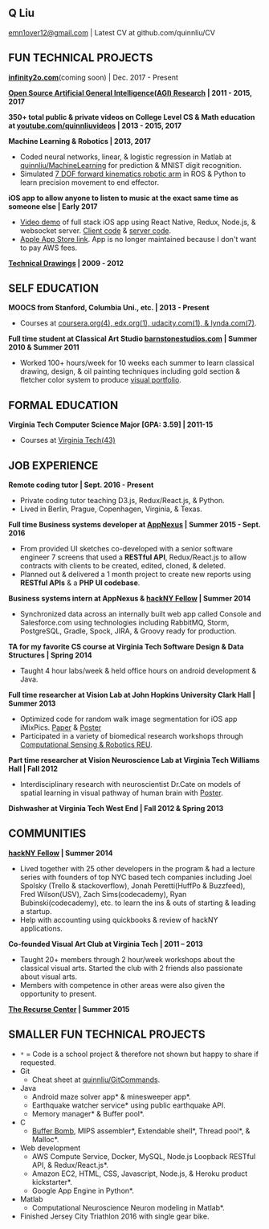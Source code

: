 ## Q Liu

emn1over12@gmail.com | Latest CV at github.com/quinnliu/CV

## FUN TECHNICAL PROJECTS
<b>[infinity2o.com](http://www.infinity2o.com)</b>(coming soon) | Dec. 2017 - Present

<b>[Open Source Artificial General Intelligence(AGI) Research](https://github.com/WalnutiQ/wAlnut) | 2011 - 2015, 2017</b>

<b>350+ total public & private videos on College Level CS & Math education at
[youtube.com/quinnliuvideos](https://www.youtube.com/user/quinnliuvideos) | 2013 - 2015, 2017</b>  

<b>Machine Learning & Robotics | 2013, 2017</b>    
- Coded neural networks, linear, & logistic regression in Matlab at [quinnliu/MachineLearning](https://github.com/quinnliu/MachineLearning) for prediction & MNIST digit recognition.
- Simulated [7 DOF forward kinematics robotic arm](https://github.com/Hunter690/catkin_ws) in ROS & Python to learn precision movement to end effector.

<b>iOS app to allow anyone to listen to music at the exact same time as someone else | Early 2017</b>
- [Video demo](https://www.youtube.com/watch?v=WXTufUtmZYg) of full stack iOS app using React Native, Redux, Node.js,
  & websocket server.
  [Client code](https://github.com/Laybium/laybium) &
  [server code](https://github.com/Laybium/laybium_server).
- [Apple App Store link](https://appsto.re/us/zQZYfb.i). App is no longer maintained because I don't want to pay AWS fees.

<b>[Technical Drawings](https://github.com/quinnliu/CV/blob/master/portfolio/artwork.md) | 2009 - 2012</b>

## SELF EDUCATION
<b>MOOCS from Stanford, Columbia Uni., etc. | 2013 - Present</b>
- Courses at [coursera.org(4), edx.org(1), udacity.com(1), & lynda.com(7)](./portfolio/courses_taken.md).

<b>Full time student at Classical Art Studio [barnstonestudios.com](barnstonestudios.com) | Summer 2010 & Summer 2011</b>
- Worked 100+ hours/week for 10 weeks each summer to learn classical drawing,
  design, & oil painting techniques including gold section & fletcher color
  system to produce
  [visual portfolio](https://github.com/quinnliu/CV/blob/master/portfolio/artwork.md).
  
## FORMAL EDUCATION
<b>Virginia Tech Computer Science Major [GPA: 3.59] | 2011-15</b>  
- Courses at [Virginia Tech(43)](./portfolio/courses_taken.md)

## JOB EXPERIENCE
<b>Remote coding tutor | Sept. 2016 - Present</b>
- Private coding tutor teaching D3.js, Redux/React.js, & Python.
- Lived in Berlin, Prague, Copenhagen, Virginia, & Texas.

<b>Full time Business systems developer at [AppNexus](http://www.appnexus.com/) | Summer 2015 - Sept. 2016</b>  
- From provided UI sketches co-developed with a senior software engineer 7 screens that used a
  <b>RESTful API</b>, Redux/React.js to allow contracts with clients to be created, edited, cloned, & deleted.
- Planned out & delivered a 1 month project to create new reports using <b>RESTful APIs</b> & a
  <b>PHP UI codebase</b>.

<b>Business systems intern at AppNexus & [hackNY Fellow](http://hackny.org/a/) | Summer 2014</b>  
- Synchronized data across an internally built web app called Console and
  Salesforce.com using technologies including RabbitMQ, Storm, PostgreSQL,
  Gradle, Spock, JIRA, & Groovy ready for production.  

<b>TA for my favorite CS course at Virginia Tech Software Design & Data Structures | Spring 2014</b>  
- Taught 4 hour labs/week & held office hours on android development & Java.

<b>Full time researcher at Vision Lab at John Hopkins University Clark Hall | Summer 2013</b>  
- Optimized code for random walk image segmentation for iOS app iMixPics.
  [Paper](./portfolio/random_walker_image_segmentation_on_iOS_devices.pdf) &
  [Poster](./portfolio/Poster_iMixPics2.jpg)
- Participated in a variety of biomedical research workshops through
  [Computational Sensing & Robotics REU](http://lcsr.jhu.edu/reu/).

<b>Part time researcher at Vision Neuroscience Lab at Virginia Tech Williams Hall | Fall 2012</b>  
- Interdisciplinary research with neuroscientist Dr.Cate on models of spatial
  learning in visual pathway of human brain with [Poster](./portfolio/Scieneering_Poster_(5MB).jpg).

<b>Dishwasher at Virginia Tech West End | Fall 2012 & Spring 2013</b>

## COMMUNITIES
<b>[hackNY Fellow](http://hackny.org/a/) | Summer 2014</b>
- Lived together with 25 other developers in the program & had a lecture series with founders of top NYC based tech companies including Joel Spolsky (Trello & stackoverflow), Jonah Peretti(HuffPo & Buzzfeed), Fred Wilson(USV), Zach Sims(codecademy), Ryan Bubinski(codecademy), etc. to learn the ins & outs of starting & leading a startup.
- Help with accounting using quickbooks & review of hackNY applications.

<b>Co-founded Visual Art Club at Virginia Tech | 2011 – 2013</b>  
- Taught 20+ members through 2 hour/week workshops about the classical visual
  arts. Started the club with 2 friends also passionate about visual arts.
- Members with competence in other areas were also given the opportunity to present.

<b>[The Recurse Center](https://www.recurse.com/) | Summer 2015</b>

## SMALLER FUN TECHNICAL PROJECTS
- `*` = Code is a school project & therefore not shown but happy to share if requested.
- Git
  + Cheat sheet at [quinnliu/GitCommands](https://github.com/quinnliu/GitCommands).
- Java
  + Android maze solver app* & minesweeper app*.
  + Earthquake watcher service* using public earthquake API.
  + Memory manager* & Buffer pool*.
- C
  + [Buffer Bomb](https://github.com/quinnliu/bufferBomb), MIPS assembler*, Extendable shell*, Thread pool*, & Malloc*.
- Web development
  + AWS Compute Service, Docker, MySQL, Node.js Loopback RESTful API, & Redux/React.js*.
  + Amazon EC2, HTML, CSS, Javascript, Node.js, & Heroku product kickstarter*.
  + Google App Engine in Python*.
- Matlab
  + Computational Neuroscience Neuron modeling in Matlab*.
- Finished Jersey City Triathlon 2016 with single gear bike.
